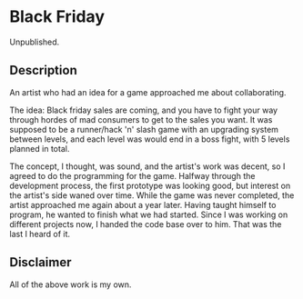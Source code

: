 # Black Friday
Unpublished.

## Description
An artist who had an idea for a game approached me about collaborating. 

The idea: Black friday sales are coming, and you have to fight your way through hordes of mad consumers to get to the sales you want. It was supposed to be a runner/hack 'n' slash game with an upgrading system between levels, and each level was would end in a boss fight, with 5 levels planned in total.

The concept, I thought, was sound, and the artist's work was decent, so I agreed to do the programming for the game.
Halfway through the development process, the first prototype was looking good, but interest on the artist's side waned over time.
While the game was never completed, the artist approached me again about a year later.
Having taught himself to program, he wanted to finish what we had started. 
Since I was working on different projects now, I handed the code base over to him. That was the last I heard of it.

## Disclaimer
All of the above work is my own.
